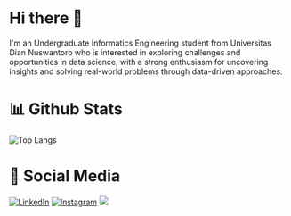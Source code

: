 # Hi there 👋

I'm an Undergraduate Informatics Engineering student from Universitas Dian Nuswantoro who is interested in exploring challenges and opportunities in data science, with a strong enthusiasm for uncovering insights and solving real-world problems through data-driven approaches.

# 📊 Github Stats

![Top Langs](https://github-readme-stats.vercel.app/api/top-langs/?username=khoirizqvr&langs_count=10&theme=tokyonight&card_height=150px&layout=compact&card_width=250px)

# 📱 Social Media

<div>
    <a href="https://www.linkedin.com/in/khoirizqivelarati/" target="_blank"><img src="https://img.shields.io/badge/LinkedIn-0077B5?style=for-the-badge&logo=linkedin&logoColor=white" alt="LinkedIn"></a>
    <a href="https://www.instagram.com/velaarati/" target="_blank"><img src="https://img.shields.io/badge/Instagram-E4405F?style=for-the-badge&logo=instagram&logoColor=white" alt="Instagram"></a>
    <a href="mailto:kvelarati@gmail.com"><img src="https://img.shields.io/badge/Gmail-D14836?style=for-the-badge&logo=gmail&logoColor=white"/></a>
</div>
